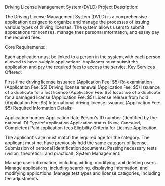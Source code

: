 Driving License Management System (DVLD)
Project Description:

The Driving License Management System (DVLD) is a comprehensive application designed to organize and manage the processes of issuing various types of driving licenses. The system allows users to submit applications for licenses, manage their personal information, and easily pay the required fees.

Core Requirements:

Each application must be linked to a person in the system, with each person allowed to have multiple applications.
Applicants must submit the application and pay the required fees to access the service.
Key Services Offered:

First-time driving license issuance (Application Fee: $5)
Re-examination (Application Fee: $5)
Driving license renewal (Application Fee: $5)
Issuance of a duplicate for a lost license (Application Fee: $5)
Issuance of a duplicate for a damaged license (Application Fee: $5)
License release from hold (Application Fee: $5)
International driving license issuance (Application Fee: $5)
Required Information Details:

Application number
Application date
Person's ID number (identified by the national ID)
Type of application
Application status (New, Canceled, Completed)
Paid application fees
Eligibility Criteria for License Application:

The applicant's age must match the required age for the category.
The applicant must not have previously held the same category of license.
Submission of personal identification documents.
Passing necessary tests (vision, theoretical, and practical).
System Management:

Manage user information, including adding, modifying, and deleting users.
Manage applications, including searching, displaying information, and modifying applications.
Manage test types and license categories, including fee adjustments.
